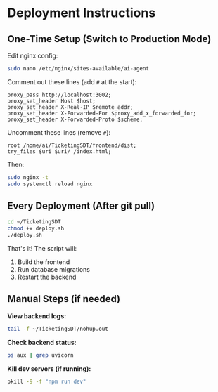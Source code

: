 # Deployment Instructions

## One-Time Setup (Switch to Production Mode)

Edit nginx config:
```bash
sudo nano /etc/nginx/sites-available/ai-agent
```

Comment out these lines (add `#` at the start):
```nginx
proxy_pass http://localhost:3002;
proxy_set_header Host $host;
proxy_set_header X-Real-IP $remote_addr;
proxy_set_header X-Forwarded-For $proxy_add_x_forwarded_for;
proxy_set_header X-Forwarded-Proto $scheme;
```

Uncomment these lines (remove `#`):
```nginx
root /home/ai/TicketingSDT/frontend/dist;
try_files $uri $uri/ /index.html;
```

Then:
```bash
sudo nginx -t
sudo systemctl reload nginx
```

## Every Deployment (After git pull)

```bash
cd ~/TicketingSDT
chmod +x deploy.sh
./deploy.sh
```

That's it! The script will:
1. Build the frontend
2. Run database migrations
3. Restart the backend

## Manual Steps (if needed)

**View backend logs:**
```bash
tail -f ~/TicketingSDT/nohup.out
```

**Check backend status:**
```bash
ps aux | grep uvicorn
```

**Kill dev servers (if running):**
```bash
pkill -9 -f "npm run dev"
```
